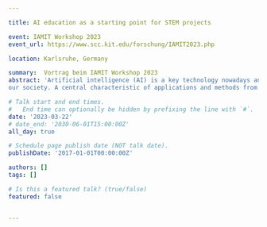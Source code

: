 ```yaml
---

title: AI education as a starting point for STEM projects

event: IAMIT Workshop 2023
event_url: https://www.scc.kit.edu/forschung/IAMIT2023.php

location: Karlsruhe, Germany

summary:  Vortrag beim IAMIT Workshop 2023
abstract: 'Artificial intelligence (AI) is a key technology nowadays and of enormous relevance for
our society. A central characteristic of applications and methods from the field of AI is that they are highly interdisciplinary. Both mathematics, computer science, and other STEM as well as non-STEM disciplines are crucial depending on the application at hand. In addition, ethical considerations play an important role. Thus, together with the increasing demand to bring AI education into schools, comes the opportunity to design and implement interdisciplinary projects. Using the example of human activity recognition on smartphones I try to show how interdisciplinary AI projects can be designed focusing on the mathematical aspects while incorporating knowledge from computer science and physics.'

# Talk start and end times.
#   End time can optionally be hidden by prefixing the line with `#`.
date: '2023-03-22'
# date_end: '2030-06-01T15:00:00Z'
all_day: true

# Schedule page publish date (NOT talk date).
publishDate: '2017-01-01T00:00:00Z'

authors: []
tags: []

# Is this a featured talk? (true/false)
featured: false


---
```

